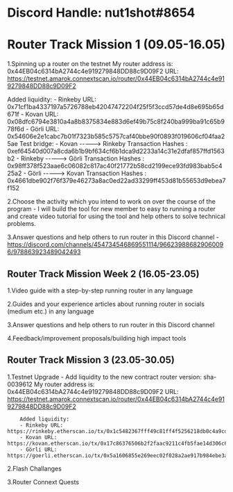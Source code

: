 # Discord Handle: nut1shot#8654
# Router Track Mission 1 (09.05-16.05)

1.Spinning up a router on the testnet
My router address is: 0x44EB04c6314bA2744c4e919279848DD88c9D09F2
URL: https://testnet.amarok.connextscan.io/router/0x44EB04c6314bA2744c4e919279848DD88c9D09F2

Added liquidity:
        - Rinkeby URL: 0x71cf1ba4337197a5726788eb42047472204f25f5f3ccd57de4d8e695b65d671f
        - Kovan URL: 0x08dfc6794e3810a4a8b8375834e883d6ef49b75c8f240ba999ba91c65b978f6d
        - Görli URL: 0x54606e2e1cabc7b01f7323b585c5757caf40bbe90f0893f019606cf04faa25ae
Test bridge:
        - Kovan -----> Rinkeby Transaction Hashes :
        0xef64540d007a8cda6b1b9bf634cf6b1dca9d2233a14c31e2dfaf857ffd1563b2
        - Rinkeby -----> Görli Transaction Hashes :
        0x98ff378f523aae6c06082c817ac40f21772b58cd2199ece93fd983bab5c425a2
        - Görli -----> Kovan Transaction Hashes :
        0x4661dbe902f76f379e46273a8ac0ed22ad33299ff453d81b55653d9ebea7f152
        
2.Choose the activity which you intend to work on over the course of the program
        - I will build the tool for new member to easy to running a router and create video tutorial for using the tool and help others to solve technical problems.

3.Answer questions and help others to run router in this Discord channel
        - https://discord.com/channels/454734546869551114/966239886829060096/978863923489042493


## Router Track Mission Week 2 (16.05-23.05)

1.Video guide with a step-by-step running router in any language

2.Guides and your experience articles about running router in socials (medium etc.) in any language

3.Answer questions and help others to run router in this Discord channel

4.Feedback/improvement proposals/building high impact tools


## Router Track Mission 3 (23.05-30.05)

1.Testnet Upgrade - Add liquidity to the new contract
        router version: sha-0039612
        My router address is: 0x44EB04c6314bA2744c4e919279848DD88c9D09F2
        URL: https://testnet.amarok.connextscan.io/router/0x44EB04c6314bA2744c4e919279848DD88c9D09F2

        Added liquidity:
        - Rinkeby URL: https://rinkeby.etherscan.io/tx/0x1c5482367fff49c81ff4f5256218db0c4a9cd6e38464ec22a6d944bccb339bc4
        - Kovan URL: https://kovan.etherscan.io/tx/0x17c86376506b2f2faac9211c4fb5fae14d306c60425b16a56940370ceab9e136
        - Görli URL: https://goerli.etherscan.io/tx/0x5a1606855e269eec02f028a2ae917b984ebe3ae02905e47e345914a05746da26

2.Flash Challanges

3.Router Connext Quests

